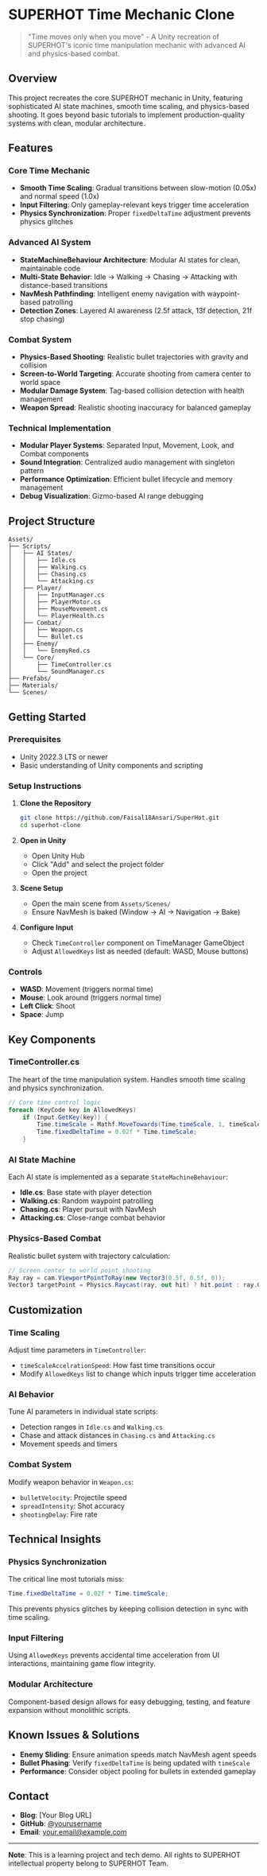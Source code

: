 # SUPERHOT Time Mechanic Clone

> "Time moves only when you move" - A Unity recreation of SUPERHOT's iconic time manipulation mechanic with advanced AI and physics-based combat.

## Overview

This project recreates the core SUPERHOT mechanic in Unity, featuring sophisticated AI state machines, smooth time scaling, and physics-based shooting. It goes beyond basic tutorials to implement production-quality systems with clean, modular architecture.

## Features

### Core Time Mechanic
- **Smooth Time Scaling**: Gradual transitions between slow-motion (0.05x) and normal speed (1.0x)
- **Input Filtering**: Only gameplay-relevant keys trigger time acceleration
- **Physics Synchronization**: Proper `fixedDeltaTime` adjustment prevents physics glitches

### Advanced AI System
- **StateMachineBehaviour Architecture**: Modular AI states for clean, maintainable code
- **Multi-State Behavior**: Idle → Walking → Chasing → Attacking with distance-based transitions
- **NavMesh Pathfinding**: Intelligent enemy navigation with waypoint-based patrolling
- **Detection Zones**: Layered AI awareness (2.5f attack, 13f detection, 21f stop chasing)

### Combat System
- **Physics-Based Shooting**: Realistic bullet trajectories with gravity and collision
- **Screen-to-World Targeting**: Accurate shooting from camera center to world space
- **Modular Damage System**: Tag-based collision detection with health management
- **Weapon Spread**: Realistic shooting inaccuracy for balanced gameplay

### Technical Implementation
- **Modular Player Systems**: Separated Input, Movement, Look, and Combat components
- **Sound Integration**: Centralized audio management with singleton pattern
- **Performance Optimization**: Efficient bullet lifecycle and memory management
- **Debug Visualization**: Gizmo-based AI range debugging

## Project Structure

```
Assets/
├── Scripts/
│   ├── AI States/
│   │   ├── Idle.cs
│   │   ├── Walking.cs
│   │   ├── Chasing.cs
│   │   └── Attacking.cs
│   ├── Player/
│   │   ├── InputManager.cs
│   │   ├── PlayerMotor.cs
│   │   ├── MouseMovement.cs
│   │   └── PlayerHealth.cs
│   ├── Combat/
│   │   ├── Weapon.cs
│   │   └── Bullet.cs
│   ├── Enemy/
│   │   └── EnemyRed.cs
│   └── Core/
│       ├── TimeController.cs
│       └── SoundManager.cs
├── Prefabs/
├── Materials/
└── Scenes/
```

## Getting Started

### Prerequisites
- Unity 2022.3 LTS or newer
- Basic understanding of Unity components and scripting

### Setup Instructions

1. **Clone the Repository**
   ```bash
   git clone https://github.com/Faisal18Ansari/SuperHot.git
   cd superhot-clone
   ```

2. **Open in Unity**
   - Open Unity Hub
   - Click "Add" and select the project folder
   - Open the project

3. **Scene Setup**
   - Open the main scene from `Assets/Scenes/`
   - Ensure NavMesh is baked (Window → AI → Navigation → Bake)

4. **Configure Input**
   - Check `TimeController` component on TimeManager GameObject
   - Adjust `AllowedKeys` list as needed (default: WASD, Mouse buttons)

### Controls
- **WASD**: Movement (triggers normal time)
- **Mouse**: Look around (triggers normal time)  
- **Left Click**: Shoot
- **Space**: Jump

## Key Components

### TimeController.cs
The heart of the time manipulation system. Handles smooth time scaling and physics synchronization.

```csharp
// Core time control logic
foreach (KeyCode key in AllowedKeys)
    if (Input.GetKey(key)) {
        Time.timeScale = Mathf.MoveTowards(Time.timeScale, 1, timeScaleAccelrationSpeed);
        Time.fixedDeltaTime = 0.02f * Time.timeScale;
    }
```

### AI State Machine
Each AI state is implemented as a separate `StateMachineBehaviour`:
- **Idle.cs**: Base state with player detection
- **Walking.cs**: Random waypoint patrolling
- **Chasing.cs**: Player pursuit with NavMesh
- **Attacking.cs**: Close-range combat behavior

### Physics-Based Combat
Realistic bullet system with trajectory calculation:

```csharp
// Screen center to world point shooting
Ray ray = cam.ViewportPointToRay(new Vector3(0.5f, 0.5f, 0));
Vector3 targetPoint = Physics.Raycast(ray, out hit) ? hit.point : ray.GetPoint(100);
```

## Customization

### Time Scaling
Adjust time parameters in `TimeController`:
- `timeScaleAccelrationSpeed`: How fast time transitions occur
- Modify `AllowedKeys` list to change which inputs trigger time acceleration

### AI Behavior
Tune AI parameters in individual state scripts:
- Detection ranges in `Idle.cs` and `Walking.cs`
- Chase and attack distances in `Chasing.cs` and `Attacking.cs`
- Movement speeds and timers

### Combat System
Modify weapon behavior in `Weapon.cs`:
- `bulletVelocity`: Projectile speed
- `spreadIntensity`: Shot accuracy
- `shootingDelay`: Fire rate

## Technical Insights

### Physics Synchronization
The critical line most tutorials miss:
```csharp
Time.fixedDeltaTime = 0.02f * Time.timeScale;
```
This prevents physics glitches by keeping collision detection in sync with time scaling.

### Input Filtering
Using `AllowedKeys` prevents accidental time acceleration from UI interactions, maintaining game flow integrity.

### Modular Architecture
Component-based design allows for easy debugging, testing, and feature expansion without monolithic scripts.

## Known Issues & Solutions

- **Enemy Sliding**: Ensure animation speeds match NavMesh agent speeds
- **Bullet Phasing**: Verify `fixedDeltaTime` is being updated with `timeScale`
- **Performance**: Consider object pooling for bullets in extended gameplay


## Contact

- **Blog**: [Your Blog URL]
- **GitHub**: [@yourusername](https://github.com/yourusername)
- **Email**: your.email@example.com

---

**Note**: This is a learning project and tech demo. All rights to SUPERHOT intellectual property belong to SUPERHOT Team.
